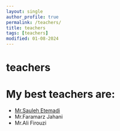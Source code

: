 ```yaml
---
layout: single
author_profile: true
permalink: /teachers/
title: teachers
tags: [teachers]
modified: 01-08-2024
---
```

# teachers
# My best teachers are:
* [Mr.Sauleh Etemadi](https://sauleh.github.io/)
* Mr.Faramarz Jahani
* Mr.Ali Firouzi
